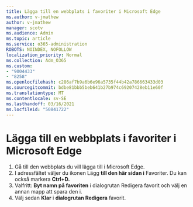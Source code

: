 ```yaml
---
title: Lägga till en webbplats i favoriter i Microsoft Edge
ms.author: v-jmathew
author: v-jmathew
manager: scotv
ms.audience: Admin
ms.topic: article
ms.service: o365-administration
ROBOTS: NOINDEX, NOFOLLOW
localization_priority: Normal
ms.collection: Adm_O365
ms.custom:
- "9004433"
- "8258"
ms.openlocfilehash: c286af7b9a6b6e96a5735f44b42a786663433d03
ms.sourcegitcommit: bdbe81bbb5beb641b27b974c69207428eb11e60f
ms.translationtype: MT
ms.contentlocale: sv-SE
ms.lasthandoff: 03/16/2021
ms.locfileid: "50841722"
---
```

# <a name="add-a-site-to-your-favorites-in-microsoft-edge"></a>Lägga till en webbplats i favoriter i Microsoft Edge

1. Gå till den webbplats du vill lägga till i Microsoft Edge.
2. I adressfältet väljer du ikonen Lägg **till den här sidan i** Favoriter. Du kan också markera **Ctrl+D.**
3. Valfritt: **Byt namn på favoriten** i dialogrutan Redigera favorit och välj en annan mapp att spara den i.
4. Välj sedan **Klar** i **dialogrutan Redigera** favorit.
